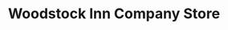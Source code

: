 ---
title: "Woodstock Inn Company Store"
url: /north-woodstock/woodstock-inn-company-store/
shop: gift
---